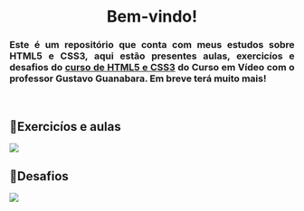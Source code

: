 <h1 align="center">Bem-vindo!</h1>

<h3 align="justify">Este é um repositório que conta com meus estudos sobre HTML5 e CSS3, aqui estão presentes aulas, exercicíos e desafios do <a href="https://youtube.com/playlist?list=PLHz_AreHm4dkZ9-atkcmcBaMZdmLHft8n&si=NSOjBCbE0BCtvg3F">curso de HTML5 e CSS3</a> do Curso em Vídeo com o professor Gustavo Guanabara. Em breve terá muito mais!</h3>
<br>

## 📌Exercicíos e aulas
<p align="left"><a href="https://github.com/Eder-Lucas/html-css/tree/main/exercicios"><img src="http://img.shields.io/static/v1?label=HTML5%20CSS3&message=EXERCICIOS&color=blue&style=for-the-badge"/></a></p>

## 📌Desafios
<p align="left"><a href="https://github.com/Eder-Lucas/html-css/tree/main/desafios"><img src="http://img.shields.io/static/v1?label=HTML5%20CSS3&message=DESAFIOS&color=blue&style=for-the-badge"/></a></p>
